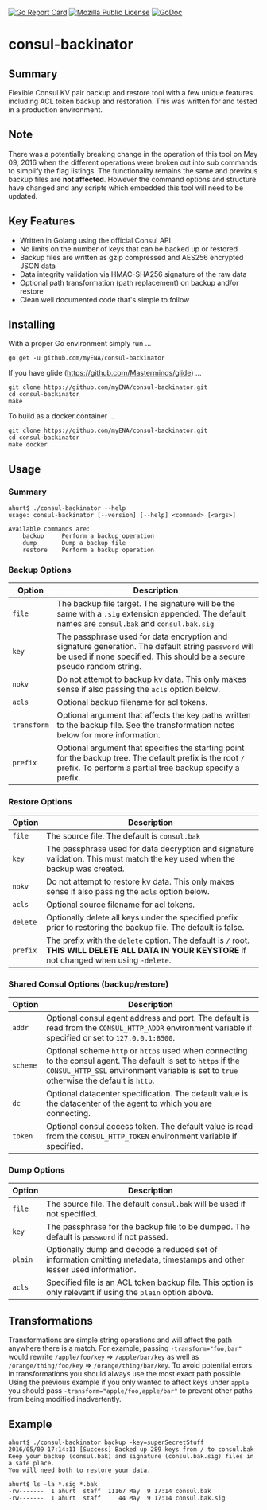 [![Go Report Card](https://goreportcard.com/badge/github.com/myENA/consul-backinator)](https://goreportcard.com/report/github.com/myENA/consul-backinator) [![Mozilla Public License](https://img.shields.io/badge/license-MPL-blue.svg)](https://www.mozilla.org/MPL/) [![GoDoc](https://godoc.org/github.com/myENA/consul-backinator/common?status.svg)](https://godoc.org/github.com/myENA/consul-backinator/common)

# consul-backinator

## Summary

Flexible Consul KV pair backup and restore tool with a few unique features
including ACL token backup and restoration.
This was written for and tested in a production environment.

## Note

There was a potentially breaking change in the operation of this tool on
May 09, 2016 when the different operations were broken out into sub commands
to simplify the flag listings.  The functionality remains the same and previous
backup files are __not affected__.  However the command options and structure have
changed and any scripts which embedded this tool will need to be updated.

## Key Features

* Written in Golang using the official Consul API
* No limits on the number of keys that can be backed up or restored
* Backup files are written as gzip compressed and AES256 encrypted JSON data
* Data integrity validation via HMAC-SHA256 signature of the raw data
* Optional path transformation (path replacement) on backup and/or restore
* Clean well documented code that's simple to follow

## Installing

With a proper Go environment simply run ...

```
go get -u github.com/myENA/consul-backinator
```

If you have glide (https://github.com/Masterminds/glide) ...

```
git clone https://github.com/myENA/consul-backinator.git
cd consul-backinator
make
```

To build as a docker container ...
```
git clone https://github.com/myENA/consul-backinator.git
cd consul-backinator
make docker
```

## Usage

### Summary

```
ahurt$ ./consul-backinator --help
usage: consul-backinator [--version] [--help] <command> [<args>]

Available commands are:
    backup     Perform a backup operation
    dump       Dump a backup file
    restore    Perform a backup operation

```

### Backup Options

| Option      | Description |
|-------------|-------------|
| `file`      | The backup file target.  The signature will be the same with a `.sig` extension appended.  The default names are `consul.bak` and `consul.bak.sig`
| `key`       | The passphrase used for data encryption and signature generation.  The default string `password` will be used if none specified.  This should be a secure pseudo random string.
| `nokv`      | Do not attempt to backup kv data.  This only makes sense if also passing the `acls` option below.
| `acls`      | Optional backup filename for acl tokens.
| `transform` | Optional argument that affects the key paths written to the backup file.  See the transformation notes below for more information.
| `prefix`    | Optional argument that specifies the starting point for the backup tree.  The default prefix is the root `/` prefix.  To perform a partial tree backup specify a prefix.

### Restore Options

| Option   | Description |
|----------|-------------|
| `file`   | The source file. The default is `consul.bak`
| `key`    | The passphrase used for data decryption and signature validation.  This must match the key used when the backup was created.
| `nokv`   | Do not attempt to restore kv data.  This only makes sense if also passing the `acls` option below.
| `acls`   | Optional source filename for acl tokens.
| `delete` | Optionally delete all keys under the specified prefix prior to restoring the backup file.  The default is false.
| `prefix` | The prefix with the `delete` option.  The default is `/` root.  __THIS WILL DELETE ALL DATA IN YOUR KEYSTORE__ if not changed when using `-delete`.

### Shared Consul Options (backup/restore)

| Option   | Description |
|----------|-------------|
| `addr`   | Optional consul agent address and port.  The default is read from the `CONSUL_HTTP_ADDR` environment variable if specified or set to `127.0.0.1:8500`.
| `scheme` | Optional scheme `http` or `https` used when connecting to the consul agent.  The default is set to `https` if the `CONSUL_HTTP_SSL` environment variable is set to `true` otherwise the default is `http`.
| `dc`     | Optional datacenter specification.  The default value is the datacenter of the agent to which you are connecting.
| `token`  | Optional consul access token.  The default value is read from the `CONSUL_HTTP_TOKEN` environment variable if specified.

### Dump Options

| Option   | Description |
|----------|-------------|
| `file`   | The source file.  The default `consul.bak` will be used if not specified.
| `key`    | The passphrase for the backup file to be dumped.  The default is `password` if not passed.
| `plain`  | Optionally dump and decode a reduced set of information omitting metadata, timestamps and other lesser used information.
| `acls`   | Specified file is an ACL token backup file.  This option is only relevant if using the `plain` option above.

## Transformations

Transformations are simple string operations and will affect the path anywhere
there is a match.  For example, passing `-transform="foo,bar"` would rewrite
`/apple/foo/key` => `/apple/bar/key` as well as `/orange/thing/foo/key` => `/orange/thing/bar/key`.
To avoid potential errors in transformations you should always use the most exact path possible.
Using the previous example if you only wanted to affect keys under `apple` you should pass
`-transform="apple/foo,apple/bar"` to prevent other paths from being modified inadvertently.

## Example

```
ahurt$ ./consul-backinator backup -key=superSecretStuff
2016/05/09 17:14:11 [Success] Backed up 289 keys from / to consul.bak
Keep your backup (consul.bak) and signature (consul.bak.sig) files in a safe place.
You will need both to restore your data.
```

```
ahurt$ ls -la *.sig *.bak
-rw-------  1 ahurt  staff  11167 May  9 17:14 consul.bak
-rw-------  1 ahurt  staff     44 May  9 17:14 consul.bak.sig
```
